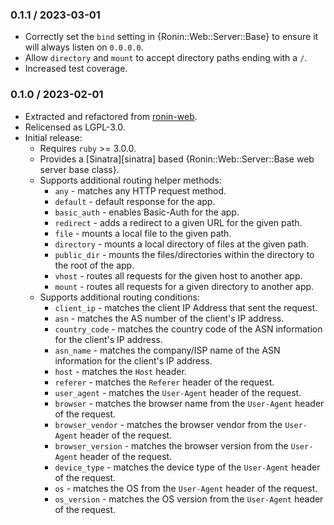 ### 0.1.1 / 2023-03-01

* Correctly set the `bind` setting in {Ronin::Web::Server::Base} to ensure it
  will always listen on `0.0.0.0`.
* Allow `directory` and `mount` to accept directory paths ending with a `/`.
* Increased test coverage.

### 0.1.0 / 2023-02-01

* Extracted and refactored from [ronin-web](https://github.com/ronin-rb/ronin-web/tree/v0.3.0.rc1).
* Relicensed as LGPL-3.0.
* Initial release:
  * Requires `ruby` >= 3.0.0.
  * Provides a [Sinatra][sinatra] based
    {Ronin::Web::Server::Base web server base class}.
  * Supports additional routing helper methods:
    * `any` - matches any HTTP request method.
    * `default` - default response for the app.
    * `basic_auth` - enables Basic-Auth for the app.
    * `redirect` - adds a redirect to a given URL for the given path.
    * `file` - mounts a local file to the given path.
    * `directory` - mounts a local directory of files at the given path.
    * `public_dir` - mounts the files/directories within the directory to the
      root of the app.
    * `vhost` - routes all requests for the given host to another app.
    * `mount` - routes all requests for a given directory to another app.
  * Supports additional routing conditions:
    * `client_ip` - matches the client IP Address that sent the request.
    * `asn` - matches the AS number of the client's IP address.
    * `country_code` - matches the country code of the ASN information for the
      client's IP address.
    * `asn_name` - matches the company/ISP name of the ASN information for the
      client's IP address.
    * `host` - matches the `Host` header.
    * `referer` - matches the `Referer` header of the request.
    * `user_agent` - matches the `User-Agent` header of the request.
    * `browser` - matches the browser name from the `User-Agent` header of the
      request.
    * `browser_vendor` - matches the browser vendor from the `User-Agent` header
      of the request.
    * `browser_version` - matches the browser version from the `User-Agent`
      header of the request.
    * `device_type` - matches the device type of the `User-Agent` header of the
      request.
    * `os` - matches the OS from the `User-Agent` header of the request.
    * `os_version` - matches the OS version from the `User-Agent` header of the
      request.


